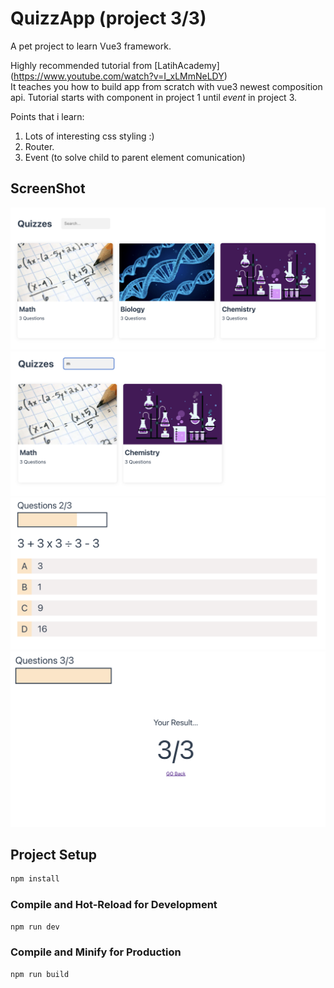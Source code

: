 # QuizzApp (project 3/3)

A pet project to learn Vue3 framework.

Highly recommended tutorial from [LatihAcademy] (https://www.youtube.com/watch?v=I_xLMmNeLDY)  
It teaches you how to build app from scratch with vue3 newest composition api.
Tutorial starts with component in project 1 until _event_ in project 3.

Points that i learn:
1. Lots of interesting css styling :)
2. Router.
3. Event (to solve child to parent element comunication)

## ScreenShot

![Card View](1_cards_view.png)
![Search Function](2_search_in_cards.png)
![Question View](3_questions_view.png)
![End Result](4_end_result_in_question_view.png)

## Project Setup

```sh
npm install
```

### Compile and Hot-Reload for Development

```sh
npm run dev
```

### Compile and Minify for Production

```sh
npm run build
```
